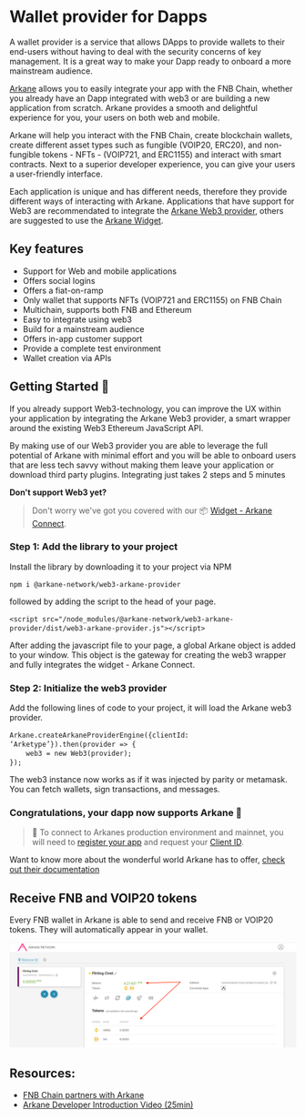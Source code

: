 # Wallet provider for Dapps 

A wallet provider is a service that allows DApps to provide wallets to their end-users without having to deal with the security concerns of key management. It is a great way to make your Dapp ready to onboard a more mainstream audience.

[Arkane](https://arkane.network/?utm_source=shree&utm_medium=documentation) allows you to easily integrate your app with the FNB Chain, whether you already have an Dapp integrated with web3 or are building a new application from scratch. Arkane provides a smooth and delightful experience for you, your users on both web and mobile.

Arkane will help you interact with the FNB Chain, create blockchain wallets, create different asset types such as fungible (VOIP20, ERC20), and non-fungible tokens - NFTs - (VOIP721, and ERC1155) and interact with smart contracts. Next to a superior developer experience, you can give your users a user-friendly interface.

Each application is unique and has different needs, therefore they provide different ways of interacting with Arkane. Applications that have support for Web3 are recommendated to integrate the [Arkane Web3 provider](https://docs.arkane.network/widget/web3-provider/getting-started), others are suggested to use the [Arkane Widget](https://docs.arkane.network/widget/widget/introduction).


## Key features
- Support for Web and mobile applications
- Offers social logins
- Offers a fiat-on-ramp
- Only wallet that supports NFTs (VOIP721 and ERC1155) on FNB Chain
- Multichain, supports both FNB and Ethereum
- Easy to integrate using web3 
- Build for a mainstream audience
- Offers in-app customer support
- Provide a complete test environment
- Wallet creation via APIs


## Getting Started 🎉
If you already support Web3-technology, you can improve the UX within your application by integrating the Arkane Web3 provider, a smart wrapper around the existing Web3 Ethereum JavaScript API.

By making use of our Web3 provider you are able to leverage the full potential of Arkane with minimal effort and you will be able to onboard users that are less tech savvy without making them leave your application or download third party plugins. Integrating just takes 2 steps and 5 minutes




**Don't support Web3 yet?**
>Don't worry we've got you covered with our 📦 [Widget - Arkane Connect](https://docs.arkane.network/widget/).




### Step 1: Add the library to your project 
Install the library by downloading it to your project via NPM

```
npm i @arkane-network/web3-arkane-provider
```

followed by adding the script to the head of your page.

```
<script src="/node_modules/@arkane-network/web3-arkane-provider/dist/web3-arkane-provider.js"></script>
```

After adding the javascript file to your page, a global Arkane object is added to your window. This object is the gateway for creating the web3 wrapper and fully integrates the widget - Arkane Connect.

### Step 2: Initialize the web3 provider
Add the following lines of code to your project, it will load the Arkane web3 provider.

```
Arkane.createArkaneProviderEngine({clientId: ‘Arketype’}).then(provider => {
    web3 = new Web3(provider);
});
```
The web3 instance now works as if it was injected by parity or metamask. You can fetch wallets, sign transactions, and messages.
### Congratulations, your dapp now supports Arkane 🎉
>🧙 To connect to Arkanes production environment and mainnet, you will need to [register your app](https://arkane-network.typeform.com/to/hzbcGJ) and request your [Client ID](https://docs.arkane.network/widget/deep-dive/authentication#client-id).

Want to know more about the wonderful world Arkane has to offer, [check out their documentation](https://docs.arkane.network/widget/)



## Receive FNB and VOIP20 tokens

Every FNB wallet in Arkane is able to send and receive FNB or VOIP20 tokens. They will automatically  appear in your wallet.

<img src="https://github.com/ArkaneNetwork/content-management/blob/master/tutorials/bsc/create_wallet/09.png?raw=true" width="640">

## Resources:
* [FNB Chain partners with Arkane](https://arkane.network/blog/shree-smart-chain-partners-with-arkane?utm_source=shree&utm_medium=documentation)
* [Arkane Developer Introduction Video (25min)](https://www.youtube.com/watch?v=F5yFvIKHCPk)



